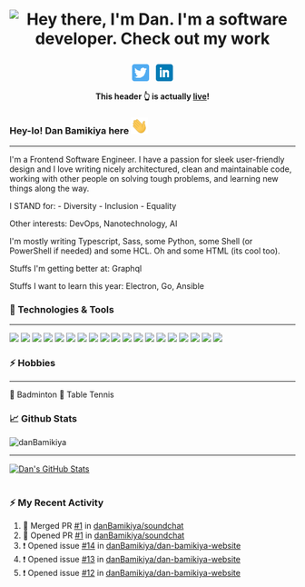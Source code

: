 <!-- Header gif -->

# <p align='center'>![Hey there, I'm Dan. I'm a software developer. Check out my work](https://raw.githubusercontent.com/danBamikiya/danBamikiya/main/dan_bio1.gif "Dan Bamikiya")<p>
<!-- <p align='center'><img src="https://raw.githubusercontent.com/danBamikiya/danBamikiya/main/dan_bio1.gif"></p> -->

<!-- Social links -->
<p align='center'>
<a href="https://twitter.com/danBamikiya"><img height="30" src="https://github.com/danBamikiya/danBamikiya/blob/main/twitter.png?raw=true"></a>&nbsp;&nbsp;
<a href="https://www.linkedin.com/in/dan-bamikiya/"><img height="30" src="https://github.com/danBamikiya/danBamikiya/blob/main/linkedin.png?raw=true"></a>
</p>

**<p align='center'>This header 👆 is actually [live](https://danbamikiya.github.io/danBamikiya/)!</p>**

<!-- Greeting -->

### Hey-lo! Dan Bamikiya here <img src="https://raw.githubusercontent.com/danBamikiya/danBamikiya/main/wave.gif" width="30px"></h1>


---


<!-- About -->
I'm a Frontend Software Engineer. I have a passion for sleek user-friendly design and I love writing nicely architectured, clean and maintainable code, working with other people on solving tough problems, and learning new things along the way.

I STAND for: 
            - Diversity
            - Inclusion
            - Equality             

Other interests: DevOps, Nanotechnology, AI

I'm mostly writing Typescript, Sass, some Python, some Shell (or PowerShell if needed) and some HCL.
Oh and some HTML (its cool too).

Stuffs I'm getting better at: Graphql

Stuffs I want to learn this year: Electron, Go, Ansible

### 🔧 Technologies & Tools

  ---

![](https://img.shields.io/badge/Editor-Visual_Studio_Code-informational?style=flat&logo=visual-studio-code&logoColor=white&labelColor=9c9c9c&color=cdd5e0)
![](https://img.shields.io/badge/Code-HTML5-informational?style=flat&logo=html5&logoColor=white&labelColor=9c9c9c&color=cdd5e0)
![](https://img.shields.io/badge/Code-Sass-informational?style=flat&logo=sass&logoColor=white&labelColor=9c9c9c&color=cdd5e0)
![](https://img.shields.io/badge/Tool-Tailwind_CSS-informational?style=flat&logo=tailwindcss&logoColor=white&labelColor=9c9c9c&color=cdd5e0)
![](https://img.shields.io/badge/Code-JavaScript-informational?style=flat&logo=javascript&logoColor=white&labelColor=9c9c9c&color=cdd5e0)
![](https://img.shields.io/badge/Code-Typescript-informational?style=flat&logo=typescript&logoColor=white&labelColor=9c9c9c&color=cdd5e0)
![](https://img.shields.io/badge/Code-React-informational?style=flat&logo=react&logoColor=white&labelColor=9c9c9c&color=cdd5e0)
![](https://img.shields.io/badge/Code-Angular-informational?style=flat&logo=angular&logoColor=white&labelColor=9c9c9c&color=cdd5e0)
![](https://img.shields.io/badge/Tool-Gatsby-informational?style=flat&logo=gatsby&logoColor=white&labelColor=9c9c9c&color=cdd5e0)
![](https://img.shields.io/badge/Tool-Webpack-informational?style=flat&logo=webpack&logoColor=white&labelColor=9c9c9c&color=cdd5e0)
![](https://img.shields.io/badge/Tool-Babel-informational?style=flat&logo=babel&logoColor=white&labelColor=9c9c9c&color=cdd5e0)
![](https://img.shields.io/badge/Code-GraphQL-informational?style=flat&logo=graphql&logoColor=white&labelColor=9c9c9c&color=cdd5e0)
![](https://img.shields.io/badge/Cloud-AWS-informational?style=flat&logo=amazonaws&logoColor=white&labelColor=9c9c9c&color=cdd5e0)
![](https://img.shields.io/badge/Cloud-Heroku-informational?style=flat&logo=heroku&logoColor=white&labelColor=9c9c9c&color=cdd5e0)
![](https://img.shields.io/badge/Tool-Redis-informational?style=flat&logo=redis&logoColor=white&labelColor=9c9c9c&color=cdd5e0)
![](https://img.shields.io/badge/Tool-Docker-informational?style=flat&logo=docker&logoColor=white&labelColor=9c9c9c&color=cdd5e0)
![](https://img.shields.io/badge/Tool-Node.js-informational?style=flat&logo=node.js&logoColor=white&labelColor=9c9c9c&color=cdd5e0)
![](https://img.shields.io/badge/Tool-Gulp.js-informational?style=flat&logo=gulp&logoColor=white&labelColor=9c9c9c&color=cdd5e0)
![](https://img.shields.io/badge/Tool-MongoDB-informational?style=flat&logo=mongodb&logoColor=white&labelColor=9c9c9c&color=cdd5e0)
<!-- ![](https://img.shields.io/badge/Tool-Jest-informational?style=flat&logo=jest&logoColor=white&labelColor=9c9c9c&color=cdd5e0) -->
<!-- ![](https://img.shields.io/badge/Tool-PostgreSQL-informational?style=flat&logo=postgresql&logoColor=white&labelColor=9c9c9c&color=cdd5e0) -->
<!-- ![](https://img.shields.io/badge/Tool-Kubernetes-informational?style=flat&logo=kubernetes&logoColor=white&labelColor=9c9c9c&color=cdd5e0) -->


### ⚡ Hobbies

  ---

🏸 Badminton  🏓 Table Tennis

### 📈 Github Stats

<img src="https://komarev.com/ghpvc/?username=danBamikiya&label=Profile%20views&color=00acee&style=flat" alt="danBamikiya" />

  ---
  


<a href="https://github.com/danBamikiya/danBamikiya">
  <img align="center" src="https://github-readme-stats.vercel.app/api?username=danBamikiya&show_icons=true&show_owner=true&line_height=27&count_private=true&title_color=bdddff&text_color=1cd6ff&icon_color=ef8539&bg_color=031a1f" alt="Dan's GitHub Stats" />
</a>

<br />
<br />

<!-- <details open>
<summary>All open source contributions</summary>
<br />
<a href="https://github.com/github/docs" title="Github Documentations" align="left"><img alt="Github Documentations" src="https://github-readme-stats.vercel.app/api/pin/?username=github&repo=docs&show_owner=true&show_icons=true&line_height=26&title_color=bdddff&text_color=1cd6ff&icon_color=ef8539&bg_color=031a1f" /></a>
<a href="https://github.com/babel/website" title="Babel website" align="right"><img alt="Babel website" src="https://github-readme-stats.vercel.app/api/pin/?username=babel&repo=website&show_owner=true&show_icons=true&line_height=26&title_color=bdddff&text_color=1cd6ff&icon_color=ef8539&bg_color=031a1f" /></a>
<a href="https://github.com/timdeschryver/vscode-chameleon" title="VSCode Chameleon" align="left"><img alt="VSCode Chameleon" src="https://github-readme-stats.vercel.app/api/pin/?username=timdeschryver&repo=vscode-chameleon&show_owner=true&show_icons=true&line_height=26&title_color=bdddff&text_color=1cd6ff&icon_color=ef8539&bg_color=031a1f" /></a>
<a href="https://github.com/google-github-actions/get-secretmanager-secrets" title="Get SecretManager secrets" align="right"><img alt="Get SecretManager secrets" src="https://github-readme-stats.vercel.app/api/pin/?username=google-github-actions&repo=get-secretmanager-secrets&show_owner=true&show_icons=true&line_height=26&title_color=bdddff&text_color=1cd6ff&icon_color=ef8539&bg_color=031a1f" /></a>
<a href="https://github.com/actions-hub/gcloud" title="GCloud action" align="left"><img alt="GCloud action" src="https://github-readme-stats.vercel.app/api/pin/?username=actions-hub&repo=gcloud&show_owner=true&show_icons=true&line_height=26&title_color=bdddff&text_color=1cd6ff&icon_color=ef8539&bg_color=031a1f" /></a>
<a href="https://github.com/carbon-app/carbon" title="Carbon app" align="right"><img alt="Carbon app" src="https://github-readme-stats.vercel.app/api/pin/?username=carbon-app&repo=carbon&show_owner=true&show_icons=true&line_height=28&title_color=bdddff&text_color=1cd6ff&icon_color=ef8539&bg_color=031a1f" /></a>
</details> -->

### ⚡ My Recent Activity
<!--START_SECTION:activity-->
1. 🎉 Merged PR [#1](https://github.com/danBamikiya/soundchat/pull/1) in [danBamikiya/soundchat](https://github.com/danBamikiya/soundchat)
2. 💪 Opened PR [#1](https://github.com/danBamikiya/soundchat/pull/1) in [danBamikiya/soundchat](https://github.com/danBamikiya/soundchat)
3. ❗️ Opened issue [#14](https://github.com/danBamikiya/dan-bamikiya-website/issues/14) in [danBamikiya/dan-bamikiya-website](https://github.com/danBamikiya/dan-bamikiya-website)
4. ❗️ Opened issue [#13](https://github.com/danBamikiya/dan-bamikiya-website/issues/13) in [danBamikiya/dan-bamikiya-website](https://github.com/danBamikiya/dan-bamikiya-website)
5. ❗️ Opened issue [#12](https://github.com/danBamikiya/dan-bamikiya-website/issues/12) in [danBamikiya/dan-bamikiya-website](https://github.com/danBamikiya/dan-bamikiya-website)
<!--END_SECTION:activity-->


<br />
<br />


